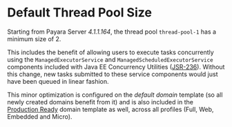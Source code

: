# Default Thread Pool Size

Starting from Payara Server _4.1.1.164_, the thread pool `thread-pool-1` has a minimum size of 2. 

This includes the benefit of allowing users to execute tasks concurrently using the `ManagedExecutorService` and `ManagedScheduledExecutorService` components included with Java EE Concurrency Utilities ([JSR-236](https://jcp.org/ja/jsr/detail?id=236 "Concurrency Utilities for Java EE")). Without this change, new tasks submitted to these service components would just have been queued in linear fashion.

This minor optimization is configured on the _default domain_ template (so all newly created domains benefit from it) and is also included in the [Production Ready](/documentation/extended-documentation/production-ready-domain.md) domain template as well, across all profiles (Full, Web, Embedded and Micro).